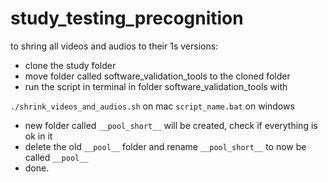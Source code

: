 # study_testing_precognition

to shring all videos and audios to their 1s versions:

- clone the study folder
- move folder called software_validation_tools to the cloned folder
- run the script in terminal in folder software_validation_tools with

`./shrink_videos_and_audios.sh` on mac
`script_name.bat` on windows

- new folder called `__pool_short__` will be created, check if everything is ok in it
- delete the old `__pool__` folder and rename `__pool_short__` to now be called `__pool__`
- done.
